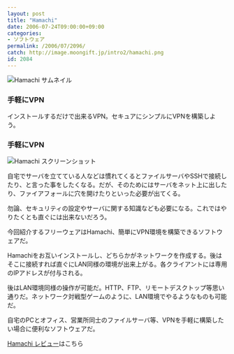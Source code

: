 ```yaml
---
layout: post
title: "Hamachi"
date: 2006-07-24T09:00:00+09:00
categories:
- ソフトウェア
permalink: /2006/07/2096/
catch: http://image.moongift.jp/intro2/hamachi.png
id: 2084
---
```

 ![Hamachi サムネイル](http://image.moongift.jp/intro2/hamachi.t.png "Hamachi サムネイル")
  

### 手軽にVPN
  
インストールするだけで出来るVPN。セキュアにシンプルにVPNを構築しよう。  
<!--more-->  

### 手軽にVPN
  

![Hamachi スクリーンショット](http://image.moongift.jp/intro2/hamachi.png "Hamachi スクリーンショット")

  

自宅でサーバを立てている人などは慣れてくるとファイルサーバやSSHで接続したり、と言った事をしたくなる。だが、そのためにはサーバをネット上に出したり、ファイアフォールに穴を開けたりといった必要が出てくる。

  

勿論、セキュリティの設定やサーバに関する知識なども必要になる。これではやりたくとも直ぐには出来ないだろう。

  

今回紹介するフリーウェアはHamachi、簡単にVPN環境を構築できるソフトウェアだ。

  

Hamachiをお互いインストールし、どちらかがネットワークを作成する。後はそこに接続すれば直ぐにLAN同様の環境が出来上がる。各クライアントには専用のIPアドレスが付与される。

  

後はLAN環境同様の操作が可能だ。HTTP、FTP、リモートデスクトップ等思い通りだ。ネットワーク対戦型ゲームのように、LAN環境でやるようなものも可能だ。

  

自宅のPCとオフィス、営業所同士のファイルサーバ等、VPNを手軽に構築したい場合に便利なソフトウェアだ。

  

[Hamachi レビュー](http://oss.moongift.jp/review/i-2101.html)はこちら

